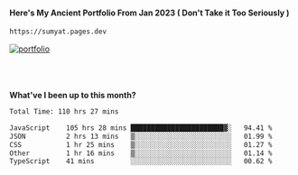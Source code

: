 #### Here's My Ancient Portfolio From Jan 2023 ( Don't Take it Too Seriously ) 
````bash
https://sumyat.pages.dev
````

<a href='https://sumyat.pages.dev/'>
    <img src='https://github.com/sumyat-aung/sumyat-aung/assets/108873224/c9b4f2be-c585-4dd3-84e1-692c3854a6d8' alt='portfolio' align='center' />
</a>


<br />
<br />


<br />
<br />

**What've I been up to this month?**

<!--START_SECTION:waka-->

```txt
Total Time: 110 hrs 27 mins

JavaScript    105 hrs 28 mins ███████████████████████▓░   94.41 %
JSON          2 hrs 13 mins   ▒░░░░░░░░░░░░░░░░░░░░░░░░   01.99 %
CSS           1 hr 25 mins    ▒░░░░░░░░░░░░░░░░░░░░░░░░   01.27 %
Other         1 hr 16 mins    ▒░░░░░░░░░░░░░░░░░░░░░░░░   01.14 %
TypeScript    41 mins         ░░░░░░░░░░░░░░░░░░░░░░░░░   00.62 %
```

<!--END_SECTION:waka-->




